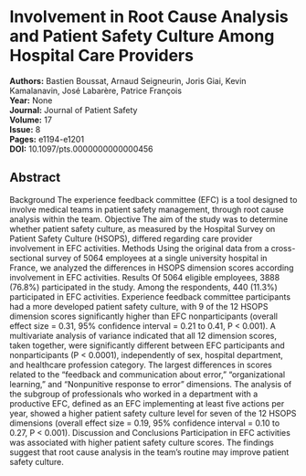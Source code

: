 # Involvement in Root Cause Analysis and Patient Safety Culture Among Hospital Care Providers

**Authors:** Bastien Boussat, Arnaud Seigneurin, Joris Giai, Kevin Kamalanavin, José Labarère, Patrice François  
**Year:** None  
**Journal:** Journal of Patient Safety  
**Volume:** 17  
**Issue:** 8  
**Pages:** e1194-e1201  
**DOI:** 10.1097/pts.0000000000000456  

## Abstract
Background            The experience feedback committee (EFC) is a tool designed to involve medical teams in patient safety management, through root cause analysis within the team.                                Objective            The aim of the study was to determine whether patient safety culture, as measured by the Hospital Survey on Patient Safety Culture (HSOPS), differed regarding care provider involvement in EFC activities.                                Methods            Using the original data from a cross-sectional survey of 5064 employees at a single university hospital in France, we analyzed the differences in HSOPS dimension scores according involvement in EFC activities.                                Results            Of 5064 eligible employees, 3888 (76.8%) participated in the study. Among the respondents, 440 (11.3%) participated in EFC activities. Experience feedback committee participants had a more developed patient safety culture, with 9 of the 12 HSOPS dimension scores significantly higher than EFC nonparticipants (overall effect size = 0.31, 95% confidence interval = 0.21 to 0.41, P < 0.001). A multivariate analysis of variance indicated that all 12 dimension scores, taken together, were significantly different between EFC participants and nonparticipants (P < 0.0001), independently of sex, hospital department, and healthcare profession category. The largest differences in scores related to the “feedback and communication about error,” “organizational learning,” and “Nonpunitive response to error” dimensions. The analysis of the subgroup of professionals who worked in a department with a productive EFC, defined as an EFC implementing at least five actions per year, showed a higher patient safety culture level for seven of the 12 HSOPS dimensions (overall effect size = 0.19, 95% confidence interval = 0.10 to 0.27, P < 0.001).                                Discussion and Conclusions            Participation in EFC activities was associated with higher patient safety culture scores. The findings suggest that root cause analysis in the team’s routine may improve patient safety culture.


